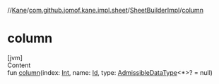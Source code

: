 //[Kane](../../index.md)/[com.github.jomof.kane.impl.sheet](../index.md)/[SheetBuilderImpl](index.md)/[column](column.md)



# column  
[jvm]  
Content  
fun [column](column.md)(index: [Int](https://kotlinlang.org/api/latest/jvm/stdlib/kotlin/-int/index.html), name: [Id](../../com.github.jomof.kane.impl/index.md#%5Bcom.github.jomof.kane.impl%2FId%2F%2F%2FPointingToDeclaration%2F%5D%2FClasslikes%2F-1565197970), type: [AdmissibleDataType](../-admissible-data-type/index.md)<*>? = null)  



